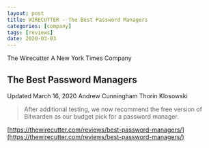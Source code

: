 ```yaml
---
layout: post
title: WIRECUTTER - The Best Password Managers
categories: [company]
tags: [reviews]
date: 2020-03-03
---
```


The Wirecutter
A New York Times Company

## The Best Password Managers
Updated March 16, 2020
Andrew Cunningham
Thorin Klosowski

> After additional testing, we now recommend the free version of Bitwarden as our budget pick for a password manager. 

[https://thewirecutter.com/reviews/best-password-managers/](https://thewirecutter.com/reviews/best-password-managers/)